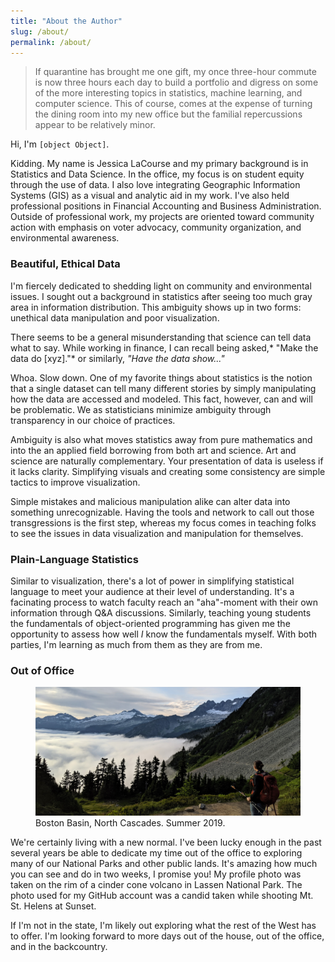 ```yaml
---
title: "About the Author"
slug: /about/
permalink: /about/
---
```

>If quarantine has brought me one gift, my once three-hour commute is now three hours each day to build a portfolio and digress on some of the more interesting topics in statistics, machine learning, and computer science. This of course, comes at the expense of turning the dining room into my new office but the familial repercussions appear to be relatively minor. 

Hi, I'm `[object Object]`. 

Kidding. My name is Jessica LaCourse and my primary background is in Statistics and Data Science. In the office, my focus is on student equity through the use of data. I also love integrating Geographic Information Systems (GIS) as a visual and analytic aid in my work. I've also held professional positions in Financial Accounting and Business Administration. Outside of professional work, my projects are oriented toward community action with emphasis on voter advocacy, community organization, and environmental awareness.

### Beautiful, Ethical Data

I'm fiercely dedicated to shedding light on community and environmental issues. I sought out a background in statistics after seeing too much gray area in information distribution. This ambiguity shows up in two forms: unethical data manipulation and poor visualization. 

There seems to be a general misunderstanding that science can tell data what to say. While working in finance, I can recall being asked,* "Make the data do [xyz]."* or similarly, *"Have the data show..."* 

Whoa. Slow down. One of my favorite things about statistics is the notion that a single dataset can tell many different stories by simply manipulating how the data are accessed and modeled. This fact, however, can and will be problematic. We as statisticians minimize ambiguity through transparency in our choice of practices. 

Ambiguity is also what moves statistics away from pure mathematics and into the an applied field borrowing from both art and science. Art and science are naturally complementary. Your presentation of data is useless if it lacks clarity. Simplifying visuals and creating some consistency are simple tactics to improve visualization. 

Simple mistakes and malicious manipulation alike can alter data into something unrecognizable. Having the tools and network to call out those transgressions is the first step, whereas my focus comes in teaching folks to see the issues in data visualization and manipulation for themselves. 

###  Plain-Language Statistics

Similar to visualization, there's a lot of power in simplifying statistical language to meet your audience at their level of understanding. It's a facinating process to watch faculty reach an "aha"-moment with their own information through Q&A discussions. Similarly, teaching young students the fundamentals of object-oriented programming has given me the opportunity to assess how well *I* know the fundamentals myself. With both parties, I'm learning as much from them as they are from me. 

### Out of Office

<figure>
<a href="/images/about/ncnp.jpg"><img src="/images/about/ncnp.jpg"></a>
<figcaption>Boston Basin, North Cascades. Summer 2019. </figcaption>
</figure>


We're certainly living with a new normal. I've been lucky enough in the past several years be able to dedicate my time out of the office to exploring many of our National Parks and other public lands. It's amazing how much you can see and do in two weeks, I promise you! My profile photo was taken on the rim of a cinder cone volcano in Lassen National Park. The photo used for my GitHub account was a candid taken while shooting Mt. St. Helens at Sunset. 

If I'm not in the state, I'm likely out exploring what the rest of the West has to offer. I'm looking forward to more days out of the house, out of the office, and in the backcountry.
